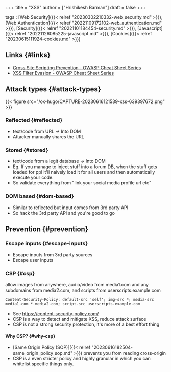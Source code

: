 +++
title = "XSS"
author = ["Hrishikesh Barman"]
draft = false
+++

tags
: [Web Security]({{< relref "20230302210332-web_security.md" >}}), [Web Authentication]({{< relref "20221109172102-web_authentication.md" >}}), [Security]({{< relref "20221101184454-security.md" >}}), [Javascript]({{< relref "20221126085225-javascript.md" >}}), [Cookies]({{< relref "20230615111924-cookies.md" >}})


## Links {#links}

-   [Cross Site Scripting Prevention - OWASP Cheat Sheet Series](https://cheatsheetseries.owasp.org/cheatsheets/Cross_Site_Scripting_Prevention_Cheat_Sheet.html)
-   [XSS Filter Evasion - OWASP Cheat Sheet Series](https://cheatsheetseries.owasp.org/cheatsheets/XSS_Filter_Evasion_Cheat_Sheet.html#introduction)


## Attack types {#attack-types}

{{< figure src="/ox-hugo/CAPTURE-20230616121539-xss-639397672.png" >}}


### Reflected {#reflected}

-   text/code from URL -&gt; Into DOM
-   Attacker manually shares the URL


### Stored {#stored}

-   text/code from a legit database -&gt; Into DOM
-   Eg. If you manage to inject stuff into a forum DB, when the stuff gets loaded for ppl it'll naively load it for all users and then automatically execute your code.
-   So validate everything from "link your social media profile url etc"


### DOM based {#dom-based}

-   Similar to reflected but input comes from 3rd party API
-   So hack the 3rd party API and you're good to go


## Prevention {#prevention}


### Escape inputs {#escape-inputs}

-   Escape inputs from 3rd party sources
-   Escape user inputs


### CSP {#csp}

allow images from anywhere, audio/video from media1.com and any subdomains from media2.com, and scripts from userscripts.example.com

```text
Content-Security-Policy: default-src 'self'; img-src *; media-src media1.com *.media2.com; script-src userscripts.example.com
```

-   See <https://content-security-policy.com/>
-   CSP is a way to detect and mitigate XSS, reduce attack surface
-   CSP is not a strong security protection, it's more of a best effort thing


#### Why CSP? {#why-csp}

-   [Same Origin Policy (SOP)]({{< relref "20230616182504-same_origin_policy_sop.md" >}}) prevents you from reading cross-origin
-   CSP is a even stricter policy and highly granular in which you can whitelist specific things only.
